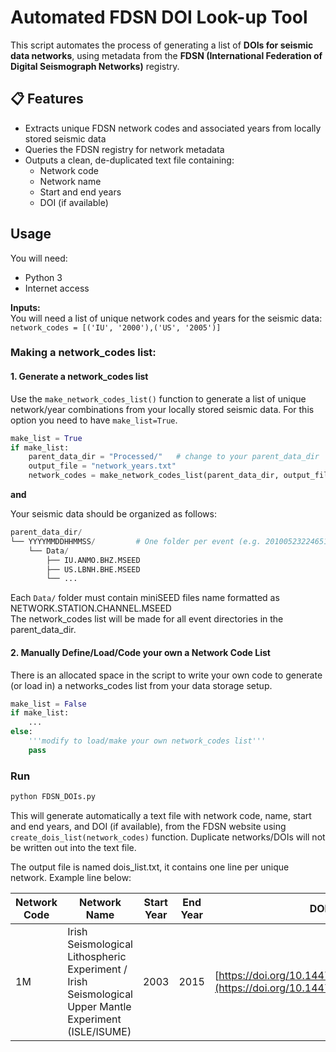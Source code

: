 # Automated FDSN DOI Look-up Tool

This script automates the process of generating a list of **DOIs for seismic data networks**, using metadata from the **FDSN (International Federation of Digital Seismograph Networks)** registry.

## 📋 Features

- Extracts unique FDSN network codes and associated years from locally stored seismic data
- Queries the FDSN registry for network metadata
- Outputs a clean, de-duplicated text file containing:
  - Network code
  - Network name
  - Start and end years
  - DOI (if available)
 
## Usage
You will need:
 - Python 3
 - Internet access

**Inputs:**  
You will need a list of unique network codes and years for the seismic data:  
`network_codes = [('IU', '2000'),('US', '2005')]`

### Making a network_codes list:
#### 1. Generate a network_codes list

Use the `make_network_codes_list()` function to generate a list of unique network/year combinations from your locally stored seismic data.
For this option you need to have `make_list=True`.  

```python
make_list = True
if make_list:
    parent_data_dir = "Processed/"   # change to your parent_data_dir
    output_file = "network_years.txt"
    network_codes = make_network_codes_list(parent_data_dir, output_file)
```

**and** 

Your seismic data should be organized as follows:

```python
parent_data_dir/  
└── YYYYMMDDHHMMSS/         # One folder per event (e.g. 20100523224651)  
    └── Data/  
        ├── IU.ANMO.BHZ.MSEED  
        ├── US.LBNH.BHE.MSEED  
        └── ...  
```
Each `Data/` folder must contain miniSEED files name formatted as NETWORK.STATION.CHANNEL.MSEED   
The network_codes list will be made for all event directories in the parent_data_dir.

#### 2. Manually Define/Load/Code your own a Network Code List 
There is an allocated space in the script to write your own code to generate (or load in) a networks_codes list from your data storage setup.
```python
make_list = False
if make_list:
    ...
else:
    '''modify to load/make your own network_codes list'''
    pass
```

### Run
```bash
python FDSN_DOIs.py
```
This will generate automatically a text file with network code, name, start and end years, and DOI (if available), from the FDSN website using `create_dois_list(network_codes)` function. Duplicate networks/DOIs will not be written out into the text file.  

The output file is named dois_list.txt, it contains one line per unique network. Example line below:   
  
| Network Code | Network Name                                                                                                                  | Start Year | End Year | DOI                                                |
|--------------|--------------------------------------------------------------------------------------------------------------------------------|------------|----------|-----------------------------------------------------|
| 1M           | Irish Seismological Lithospheric Experiment / Irish Seismological Upper Mantle Experiment (ISLE/ISUME)                        | 2003       | 2015     | [https://doi.org/10.14470/6Z7558576550](https://doi.org/10.14470/6Z7558576550) |


